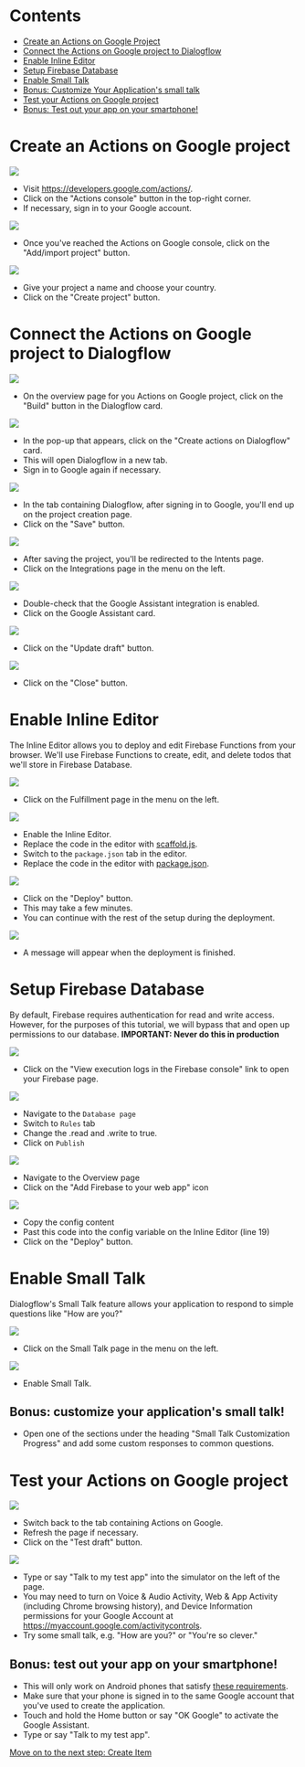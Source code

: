 # Contents
- [Create an Actions on Google Project](#create-an-actionson-google-project)
- [Connect the Actions on Google project to Dialogflow](#connect-the-actions-google-project-to-dialogflow)
- [Enable Inline Editor](#enable-inline-editor)
- [Setup Firebase Database](#setup-firebase-database)
- [Enable Small Talk](#enable-small-talk)
- [Bonus: Customize Your Application's small talk](#bonus-customize-your-applications-small-talk)
- [Test your Actions on Google project](#test-your-actions-on-google-project)
- [Bonus: Test out your app on your smartphone!](#bonus-test-out-your-app-on-your-smartphone)

# Create an Actions on Google project

![](screenshots/00-setup/01-actions-on-google-homepage.markedup.png)
- Visit https://developers.google.com/actions/.
- Click on the "Actions console" button in the top-right corner.
- If necessary, sign in to your Google account.

![](screenshots/00-setup/02-actions-on-google-console.markedup.png)
- Once you've reached the Actions on Google console, click on the "Add/import project" button.

![](screenshots/00-setup/03-actions-on-google-add-project.markedup.png)
- Give your project a name and choose your country.
- Click on the "Create project" button.

# Connect the Actions on Google project to Dialogflow

![](screenshots/00-setup/04-build-dialogflow-app.markedup.png)
- On the overview page for you Actions on Google project, click on the "Build" button in the Dialogflow card.

![](screenshots/00-setup/05-build-dialogflow-app-popup.markedup.png)
- In the pop-up that appears, click on the "Create actions on Dialogflow" card.
- This will open Dialogflow in a new tab.
- Sign in to Google again if necessary.

![](screenshots/00-setup/06-dialogflow-save-app.markedup.png)
- In the tab containing Dialogflow, after signing in to Google, you'll end up on the project creation page.
- Click on the "Save" button.

![](screenshots/00-setup/07-dialogflow-intents-page.markedup.png)
- After saving the project, you'll be redirected to the Intents page.
- Click on the Integrations page in the menu on the left.

![](screenshots/00-setup/08-dialogflow-integrations-page.markedup.png)
- Double-check that the Google Assistant integration is enabled.
- Click on the Google Assistant card.

![](screenshots/00-setup/08.5-dialogflow-update-draft.markedup.png)
- Click on the "Update draft" button.

![](screenshots/00-setup/08.6-dialogflow-draft-updated.markedup.png)
- Click on the "Close" button.

# Enable Inline Editor

The Inline Editor allows you to deploy and edit Firebase Functions from your browser. We'll use Firebase Functions to create, edit, and delete todos that we'll store in Firebase Database.

![](screenshots/00-setup/09-dialogflow-integrations-page.markedup.png)
- Click on the Fulfillment page in the menu on the left.

![](screenshots/00-setup/10-dialogflow-enable-inline-editor.markedup.png)
- Enable the Inline Editor.
- Replace the code in the editor with [scaffold.js](code/scaffold.js).
- Switch to the `package.json` tab in the editor.
- Replace the code in the editor with [package.json](code/package.json).

![](screenshots/00-setup/11-dialogflow-deploy-inline-editor.markedup.png)
- Click on the "Deploy" button.
- This may take a few minutes.
- You can continue with the rest of the setup during the deployment.

![](screenshots/00-setup/12-dialogflow-inline-editor-deployed.markedup.png)
- A message will appear when the deployment is finished.

# Setup Firebase Database

By default, Firebase requires authentication for read and write access. However, for the purposes of this tutorial, we will bypass that and open up permissions to our database. **IMPORTANT: Never do this in production**

![](screenshots/00-setup/17-dialogflow-inline-editor-firebase.markedup.png)
- Click on the "View execution logs in the Firebase console" link to open your Firebase page.

![](screenshots/00-setup/20-firebase-setup-rule.markedup.png)
- Navigate to the `Database page`
- Switch to `Rules` tab
- Change the .read and .write to true.
- Click on `Publish`

![](screenshots/00-setup/18-firebase-database-setup.markedup.png)
- Navigate to the Overview page
- Click on the "Add Firebase to your web app" icon

![](screenshots/00-setup/19-firebase-database-setup-config.markedup.png)
- Copy the config content
- Past this code into the config variable on the Inline Editor (line 19)
- Click on the "Deploy" button.

# Enable Small Talk

Dialogflow's Small Talk feature allows your application to respond to simple questions like "How are you?"

![](screenshots/00-setup/13-dialogflow-click-on-small-talk.markedup.png)
- Click on the Small Talk page in the menu on the left.

![](screenshots/00-setup/14-dialogflow-enable-small-talk.markedup.png)
- Enable Small Talk.

## Bonus: customize your application's small talk!

- Open one of the sections under the heading "Small Talk Customization Progress" and add some custom responses to common questions.

# Test your Actions on Google project

![](screenshots/00-setup/15-click-on-simulator.markedup.png)
- Switch back to the tab containing Actions on Google.
- Refresh the page if necessary.
- Click on the "Test draft" button.

![](screenshots/00-setup/16-talk-to-my-test-app.markedup.png)
- Type or say "Talk to my test app" into the simulator on the left of the page.
- You may need to turn on Voice & Audio Activity, Web & App Activity (including Chrome browsing history), and Device Information permissions for your Google Account at https://myaccount.google.com/activitycontrols.
- Try some small talk, e.g. "How are you?" or "You're so clever."

## Bonus: test out your app on your smartphone!

- This will only work on Android phones that satisfy [these requirements](https://support.google.com/assistant/answer/7172657?co=GENIE.Platform%3DAndroid&hl=en#requirements).
- Make sure that your phone is signed in to the same Google account that you've used to create the application.
- Touch and hold the Home button or say "OK Google" to activate the Google Assistant.
- Type or say "Talk to my test app".

[Move on to the next step: Create Item](./01-create-item.md)
